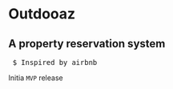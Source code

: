 # Outdooaz
## A property reservation system
  <pre> $ Inspired by airbnb</pre> 
  Initia ```MVP``` release
  
